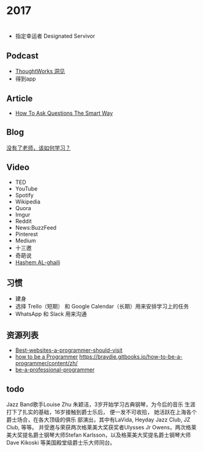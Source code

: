 # 2017

# #

- 指定幸运者 Designated Servivor

## Podcast

- [ThoughtWorks 洞见](http://www.ximalaya.com/zhubo/81966002/)
- 得到app

## Article

- [How To Ask Questions The Smart Way](http://www.catb.org/esr/faqs/smart-questions.html)

## Blog

[没有了老师，该如何学习？](http://www.cnblogs.com/qianqian-li/p/6028745.html)

## Video

- TED
- YouTube
- Spotify
- Wikipedia
- Quora
- Imgur
- Reddit
- News:BuzzFeed
- Pinterest
- Medium
- 十三邀
- 奇葩说
- [Hashem AL-ghaili](https://youtube.com/user/hashemalghaili)

## 习惯

- 建身
- 选择 Trello（短期） 和 Google Calendar（长期）用来安排学习上的任务
- WhatsApp 和 Slack 用来沟通

## 资源列表

- [Best-websites-a-programmer-should-visit](https://github.com/sdmg15/Best-websites-a-programmer-should-visit)
- [how to be a Programmer](https://github.com/braydie/HowToBeAProgrammer) <https://braydie.gitbooks.io/how-to-be-a-programmer/content/zh/>
- [be-a-professional-programmer](https://github.com/stanzhai/be-a-professional-programmer)

## todo

Jazz Band歌手Louise Zhu 朱颖洁，3岁开始学习古典钢琴，为今后的音乐 生涯打下了扎实的基础，16岁接触到爵士乐后， 便一发不可收拾， 她活跃在上海各个爵士场合，在各大顶级的俱乐 部演出，其中有LaVida, Heyday Jazz Club, JZ Club, 等等。 并受邀与荣获两次格莱美大奖获奖者Ulysses Jr Owens，两次格莱美大奖提名爵士钢琴大师Stefan Karlsson，以及格莱美大奖提名爵士钢琴大师 Dave Kikoski 等美国殿堂级爵士乐大师同台。
